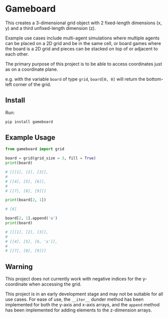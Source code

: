 # Gameboard

This creates a 3-dimensional grid object with 2 fixed-length dimensions (x, y) and a third unfixed-length dimension (z).

Example use cases include multi-agent simulations where multiple agents can be placed on a 2D grid and be in the same cell, or board games where the board is a 2D grid and pieces can be stacked on top of or adjacent to each other.

The primary purpose of this project is to be able to access coordinates just as on a coordinate plane.

e.g. with the variable `board` of type `grid`, `board[0, 0]` will return the bottom-left corner of the grid.

## Install

Run:

```bash
pip install gameboard
```

## Example Usage

```python
from gameboard import grid

board = grid(grid_size = 3, fill = True)
print(board)

# [[[1], [2], [3]],
#
# [[4], [5], [6]],
#
# [[7], [8], [9]]]

print(board[2, 1])

# [6]

board[2, 1].append('a')
print(board)

# [[[1], [2], [3]],
#
# [[4], [5], [6, 'a']],
#
# [[7], [8], [9]]]
```

## Warning

This project does not currently work with negative indices for the y-coordinate when accessing the grid.

This project is in an early development stage and may not be suitable for all use cases. For ease of use, the `__iter__` dunder method has been implemented for both the y-axis and x-axis arrays, and the `append` method has been implemented for adding elements to the z-dimension arrays.